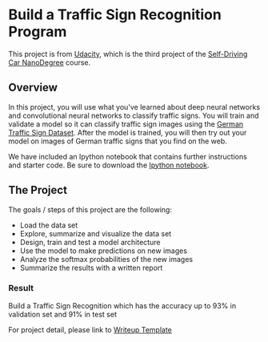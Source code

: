# Build a Traffic Sign Recognition Program
This project is from [Udacity](https://www.udacity.com/), which is the third project of the [Self-Driving Car NanoDegree](https://www.udacity.com/course/self-driving-car-engineer-nanodegree--nd013) course.

Overview
---
In this project, you will use what you've learned about deep neural networks and convolutional neural networks to classify traffic signs. You will train and validate a model so it can classify traffic sign images using the [German Traffic Sign Dataset](http://benchmark.ini.rub.de/?section=gtsrb&subsection=dataset). After the model is trained, you will then try out your model on images of German traffic signs that you find on the web.

We have included an Ipython notebook that contains further instructions 
and starter code. Be sure to download the [Ipython notebook](https://github.com/udacity/CarND-Traffic-Sign-Classifier-Project/blob/master/Traffic_Sign_Classifier.ipynb). 

The Project
---
The goals / steps of this project are the following:
* Load the data set
* Explore, summarize and visualize the data set
* Design, train and test a model architecture
* Use the model to make predictions on new images
* Analyze the softmax probabilities of the new images
* Summarize the results with a written report

### Result
Build a Traffic Sign Recognition which has the accuracy up to 93% in validation set and 91% in test set

For project detail, please link to [Writeup Template](https://github.com/kevinkkk08/Udacity_self-driving-car-nanodegree/blob/master/Project3_Traffic-Sign-Classifier/writeup_template.md)
